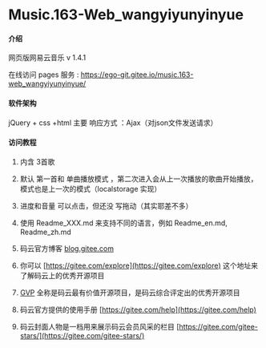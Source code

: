 # Music.163-Web_wangyiyunyinyue

#### 介绍
网页版网易云音乐
v 1.4.1

在线访问 pages  服务  :   https://ego-git.gitee.io/music.163-web_wangyiyunyinyue/
#### 软件架构
jQuery + css  +html
主要 响应方式 ：Ajax（对json文件发送请求）


#### 访问教程
1. 内含 3首歌
2. 默认 第一首和 单曲播放模式 ，第二次进入会从上一次播放的歌曲开始播放，模式也是上一次的模式（localstorage 实现）
3. 进度和音量 可以点击，但还没 写拖动（其实耶差不多）


1.  使用 Readme\_XXX.md 来支持不同的语言，例如 Readme\_en.md, Readme\_zh.md
2.  码云官方博客 [blog.gitee.com](https://blog.gitee.com)
3.  你可以 [https://gitee.com/explore](https://gitee.com/explore) 这个地址来了解码云上的优秀开源项目
4.  [GVP](https://gitee.com/gvp) 全称是码云最有价值开源项目，是码云综合评定出的优秀开源项目
5.  码云官方提供的使用手册 [https://gitee.com/help](https://gitee.com/help)
6.  码云封面人物是一档用来展示码云会员风采的栏目 [https://gitee.com/gitee-stars/](https://gitee.com/gitee-stars/)
